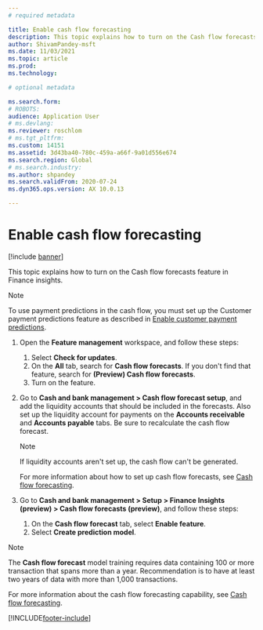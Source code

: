 ```yaml
---
# required metadata

title: Enable cash flow forecasting
description: This topic explains how to turn on the Cash flow forecasts feature in Finance Insights.
author: ShivamPandey-msft
ms.date: 11/03/2021
ms.topic: article
ms.prod: 
ms.technology: 

# optional metadata

ms.search.form: 
# ROBOTS: 
audience: Application User
# ms.devlang: 
ms.reviewer: roschlom
# ms.tgt_pltfrm: 
ms.custom: 14151
ms.assetid: 3d43ba40-780c-459a-a66f-9a01d556e674
ms.search.region: Global
# ms.search.industry: 
ms.author: shpandey
ms.search.validFrom: 2020-07-24
ms.dyn365.ops.version: AX 10.0.13

---
```

# Enable cash flow forecasting

[!include [banner](../includes/banner.md)]

This topic explains how to turn on the Cash flow forecasts feature in Finance insights.

> [!NOTE]
> To use payment predictions in the cash flow, you must set up the Customer payment predictions feature as described in [Enable customer payment predictions](enable-cust-paymnt-prediction.md).
  
1. Open the **Feature management** workspace, and follow these steps:

    1. Select **Check for updates**.
    2. On the **All** tab, search for **Cash flow forecasts**. If you don't find that feature, search for **(Preview) Cash flow forecasts**. 
    3. Turn on the feature.

2. Go to **Cash and bank management \> Cash flow forecast setup**, and add the liquidity accounts that should be included in the forecasts. Also set up the liquidity account for payments on the **Accounts receivable** and **Accounts payable** tabs. Be sure to recalculate the cash flow forecast.

    > [!NOTE]
    > If liquidity accounts aren't set up, the cash flow can't be generated.
    >
    > For more information about how to set up cash flow forecasts, see [Cash flow forecasting](../cash-bank-management/cash-flow-forecasting.md).

3. Go to **Cash and bank management \> Setup \> Finance Insights (preview) \> Cash flow forecasts (preview)**, and follow these steps:

    1. On the **Cash flow forecast** tab, select **Enable feature**.
    2. Select **Create prediction model**.

> [!NOTE]
> The **Cash flow forecast** model training requires data containing 100 or more transaction that spans more than a year.  Recommendation is to have at least two years of data with more than 1,000 transactions.

For more information about the cash flow forecasting capability, see [Cash flow forecasting](cash-flow-forecast-intro.md).

[!INCLUDE[footer-include](../../includes/footer-banner.md)]

